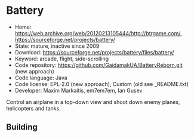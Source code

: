 # Battery

- Home: https://web.archive.org/web/20120213105444/http://btrgame.com/, https://sourceforge.net/projects/battery/
- State: mature, inactive since 2009
- Download: https://sourceforge.net/projects/battery/files/battery/
- Keyword: arcade, flight, side-scrolling
- Code repository: https://github.com/GaidamakUA/BatteryReborn.git (new approach)
- Code language: Java
- Code license: EPL-2.0 (new approach), Custom (old see _README.txt)
- Developer: Maxim Markaitis, em7em7em, Ian Gusev

Control an airplane in a top-down view and shoot down enemy planes, helicopters and tanks.

## Building
